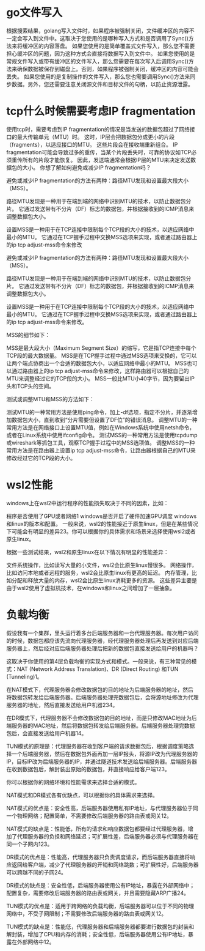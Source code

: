 # go文件写入
根据搜索结果，golang写入文件时，如果程序被强制关闭，文件缓冲区的内容不一定会写入到文件中。这取决于您使用的是哪种写入方式和是否调用了Sync()方法来将缓冲区的内容落盘。
如果您使用的是简单覆盖式文件写入，那么您不需要担心缓冲区的问题，因为这种方式会直接将数据写入到文件中。
如果您使用的是常规文件写入或带有缓冲区的文件写入，那么您需要在每次写入后调用Sync()方法来确保数据被保存到磁盘上。否则，如果程序被强制关闭，缓冲区的内容可能会丢失。
如果您使用的是复制操作的文件写入，那么您也需要调用Sync()方法来同步数据。另外，您还需要注意关闭源文件和目标文件的句柄，以防止资源泄露。
# tcp什么时候需要考虑IP fragmentation
使用tcp时，需要考虑到IP fragmentation的情况是当发送的数据包超过了网络接口的最大传输单元（MTU）时。 这时，IP层会把数据包分成更小的片段（fragments），以适应接口的MTU。 这些片段会在接收端重新组合。 IP fragmentation可能会导致过多的重传，当某个片段丢失时，可靠的协议如TCP必须重传所有的片段才能恢复。 因此，发送端通常会根据IP层的MTU来决定发送数据包的大小。 你想了解如何避免或减少IP fragmentation吗？

避免或减少IP fragmentation的方法有两种：路径MTU发现和设置最大段大小（MSS）。

路径MTU发现是一种用于在端到端的网络中识别MTU的技术，以防止数据包分片。 它通过发送带有不分片（DF）标志的数据包，并根据接收到的ICMP消息来调整数据包大小。

设置MSS是一种用于在TCP连接中限制每个TCP段的大小的技术，以适应网络中最小的MTU。 它通过在TCP握手过程中交换MSS选项来实现，或者通过路由器上的ip tcp adjust-mss命令来修改

避免或减少IP fragmentation的方法有两种：路径MTU发现和设置最大段大小（MSS）。

路径MTU发现是一种用于在端到端的网络中识别MTU的技术，以防止数据包分片。 它通过发送带有不分片（DF）标志的数据包，并根据接收到的ICMP消息来调整数据包大小。

设置MSS是一种用于在TCP连接中限制每个TCP段的大小的技术，以适应网络中最小的MTU。 它通过在TCP握手过程中交换MSS选项来实现，或者通过路由器上的ip tcp adjust-mss命令来修改。

MSS的细节如下：

MSS是最大段大小（Maximum Segment Size）的缩写，它是指TCP连接中每个TCP段的最大数据量。
MSS是在TCP握手过程中通过MSS选项来交换的，它可以让两个端点协商出一个合适的数据包大小，以适应网络中最小的MTU。
MSS也可以通过路由器上的ip tcp adjust-mss命令来修改，这样路由器可以根据自己的MTU来调整经过它的TCP段的大小。
MSS一般比MTU小40字节，因为要留出IP头和TCP头的空间。

测试或调整MTU和MSS的方法如下：

测试MTU的一种常用方法是使用ping命令，加上-df选项，指定不分片，并逐渐增加数据包大小，直到收到“分片需要但设置了DF位”的错误消息。
调整MTU的一种常用方法是在网络接口上设置MTU值，例如在Windows系统中使用netsh命令，或者在Linux系统中使用ifconfig命令。
测试MSS的一种常用方法是使用tcpdump或wireshark等抓包工具，观察TCP握手过程中的MSS选项值。
调整MSS的一种常用方法是在路由器上设置ip tcp adjust-mss命令，让路由器根据自己的MTU来修改经过它的TCP段的大小。

# wsl2性能
windows上在wsl2中运行程序的性能损失取决于不同的因素，比如：

程序是否使用了GPU或者网络1
windows是否开启了硬件加速GPU调度
windows和linux的版本和配置。
一般来说，wsl2的性能接近于原生linux，但是在某些情况下可能会有明显的差异23。你可以根据你的具体需求和场景来选择使用wsl2或者原生linux。

根据一些测试结果，wsl2和原生linux在以下情况有明显的性能差异：

文件系统操作，比如读写大量的小文件，wsl2会比原生linux慢很多。
网络操作，比如访问本地或者远程的服务，wsl2会比原生linux有更高的延迟。
内存管理，比如分配和释放大量的内存，wsl2会比原生linux消耗更多的资源。
这些差异主要是由于wsl2使用了虚拟机技术，在windows和linux之间增加了一层抽象。

# 负载均衡
假设我有一个集群，里头运行着多台后端服务器和一台代理服务器。每次用户访问的时候，数据包都应该先流向代理服务器，经代理服务器处理后再发送到对应后端服务器上，然后经对应后端服务器处理后把新的数据包直接发送给用户的机器吗？


这取决于你使用的第4层负载均衡的实现方式和模式。一般来说，有三种常见的模式：NAT (Network Address Translation)、DR (Direct Routing) 和TUN (Tunneling)1。

在NAT模式下，代理服务器会修改数据包的目的地址为后端服务器的地址，然后将数据包转发给后端服务器。后端服务器处理完数据包后，会将源地址修改为代理服务器的地址，然后直接发送给用户机器234。

在DR模式下，代理服务器不会修改数据包的目的地址，而是只修改MAC地址为后端服务器的MAC地址，然后将数据包转发给后端服务器。后端服务器处理完数据包后，会直接发送给用户机器14。

TUN模式的原理是：代理服务器在收到客户端的请求数据包后，根据调度策略选择一个后端服务器，然后在数据包外面再加一层IP报头，将源IP改为代理服务器的IP，目标IP改为后端服务器的IP，并通过隧道技术发送给后端服务器。后端服务器在收到数据包后，解封装出原始的数据包，并直接响应给客户端123。

你可以根据你的网络环境和性能需求来选择合适的模式。


NAT模式和DR模式各有优缺点，可以根据你的具体需求来选择。

NAT模式的优点是：安全性高，后端服务器使用私有IP地址，与代理服务器位于同一个物理网络；配置简单，不需要修改后端服务器的路由表或网关12。

NAT模式的缺点是：性能低，所有的请求和响应数据包都要经过代理服务器，增加了代理服务器的负担和网络延迟；可扩展性差，后端服务器必须与代理服务器在同一个子网内123。

DR模式的优点是：性能高，代理服务器只负责调度请求，而后端服务器直接将响应返回给客户端，减少了代理服务器的开销和网络跳数；可扩展性好，后端服务器可以跨越不同的子网24。

DR模式的缺点是：安全性低，后端服务器使用公有IP地址，暴露在外部网络中；配置复杂，需要修改后端服务器的路由表或网关，并且需要隐藏ARP广播24。

TUN模式的优点是：适用于跨网络的负载均衡，后端服务器可以位于不同的物理网络中，不受子网限制；不需要修改后端服务器的路由表或网关12。

TUN模式的缺点是：性能低，代理服务器和后端服务器都要进行数据包的封装和解封装，增加了CPU和内存的消耗；安全性低，后端服务器使用公有IP地址，暴露在外部网络中12。
